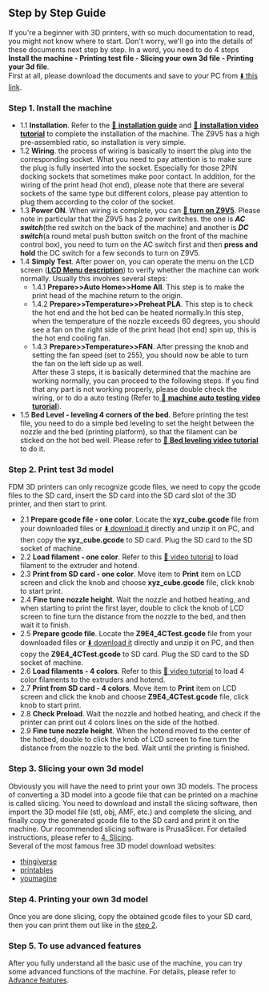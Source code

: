 ## Step by Step Guide
If you're a beginner with 3D printers, with so much documentation to read, you might not know where to start. Don't worry, we'll go into the details of these documents next step by step. In a word, you need to do 4 steps **Install the machine - Printing test file - Slicing your own 3d file - Printing your 3d file**.      
First at all, please download the documents and save to your PC from [:arrow_down: this link](https://github.com/ZONESTAR3D/Z9/tree/main/Z9V5/Z9V5-MK4#download-z9v5-mk4-files).
### Step 1. Install the machine
- 1.1 **Installation**. Refer to the [:blue_book: **installation guide**](./1.Installation_and_User_Guide/Z9V5Pro-MK4_Installation_and_User_Guide_EN.pdf) and [ :movie_camera: **installation video tutorial**](https://youtu.be/Xa3Q1m6HbDI) to complete the installation of the machine. The Z9V5 has a high pre-assembled ratio, so installation is very simple. 
- 1.2 **Wiring**. the process of wiring is basically to insert the plug into the corresponding socket. What you need to pay attention is to make sure the plug is fully inserted into the socket. Especially for those 2PIN docking sockets that sometimes make poor contact. In addition, for the wiring of the print head (hot end), please note that there are several sockets of the same type but different colors, please pay attention to plug them according to the color of the socket.
- 1.3 **Power ON**. When wiring is complete, you can [:movie_camera: **turn on Z9V5**](https://youtu.be/xTlMHtxkGoY). Please note in particular that the Z9V5 has 2 power switches. the one is ***AC switch***(the red switch on the back of the machine) and another is ***DC switch***(a round metal push button switch on the front of the machine control box), you need to turn on the AC switch first and then **press and hold** the DC switch for a few seconds to turn on Z9V5.
- 1.4 **Simply Test**. After power on, you can operate the menu on the LCD screen ([**LCD Menu description**](./1.Installation_and_User_Guide/LCD_DWIN_MENU_Description.md)) to verify whether the machine can work normally. Usually this involves several steps:
  - 1.4.1 **Prepare>>Auto Home>>Home All**. This step is to make the print head of the machine return to the origin.
  - 1.4.2 **Prepare>>Temperature>>Preheat PLA**. This step is to check the hot end and the hot bed can be heated normally.In this step, when the temperature of the nozzle exceeds 60 degrees, you should see a fan on the right side of the print head (hot end) spin up, this is the hot end cooling fan. 
  - 1.4.3 **Prepare>>Temperature>>FAN**. After pressing the knob and setting the fan speed (set to 255), you should now be able to turn the fan on the left side up as well.   
  After these 3 steps, it is basically determined that the machine are working normally, you can proceed to the following steps. If you find that any part is not working properly, please double check the wiring, or to do a auto testing (Refer to[ :movie_camera: **machine auto testing video turorial**](https://youtu.be/Mf92BlmKA0A)).
- 1.5 **Bed Level - leveling 4 corners of the bed**. Before printing the test file, you need to do a simple bed leveling to set the height between the nozzle and the bed (printing platform), so that the filament can be sticked on the hot bed well. Please refer to [:movie_camera: **Bed leveling video tutorial**](https://youtu.be/nxzB7ho1kNo) to do it.

### Step 2. Print test 3d model
FDM 3D printers can only recognize gcode files, we need to copy the gcode files to the SD card, insert the SD card into the SD card slot of the 3D printer, and then start to print.
- 2.1 **Prepare gcode file - one color**. Locate the **xyz_cube.gcode** file from your downloaded files or [:arrow_down: download it](./2.Test_gcode/xyz_cube.zip) directly and  unzip it on PC, and then copy the **xyz_cube.gcode** to SD card. Plug the SD card to the SD socket of machine.
- 2.2 **Load filament - one color**. Refer to this [:movie_camera: video tutorial](https://youtu.be/6aTF5QnFhi4) to load filament to the extruder and hotend.
- 2.3 **Print from SD card - one color**. Move item to **Print** item on LCD screen and click the knob and choose **xyz_cube.gcode** file, click knob to start print.
- 2.4 **Fine tune nozzle height**. Wait the nozzle and hotbed heating, and when starting to print the first layer, double to click the knob of LCD screen to fine turn the distance from the nozzle to the bed, and then wait it to finish.
- 2.5 **Prepare gcode file**. Locate the **Z9E4_4CTest.gcode** file from your downloaded files or [:arrow_down: download it](./2.Test_gcode/E4_4C/Z9E4_4C_Test.zip) directly and  unzip it on PC, and then copy the **Z9E4_4CTest.gcode** to SD card. Plug the SD card to the SD socket of machine.
- 2.6 **Load filaments - 4 colors**. Refer to this [:movie_camera: video tutorial](https://youtu.be/FyHrAMytlT8) to load 4 color filaments to the extruders and hotend.
- 2.7 **Print from SD card - 4 colors**. Move item to **Print** item on LCD screen and click the knob and choose **Z9E4_4CTest.gcode** file, click knob to start print.
- 2.8 **Check Preload**. Wait the nozzle and hotbed heating, and check if the printer can print out 4 colors lines on the side of the hotbed.
- 2.9 **Fine tune nozzle height**. When the hotend moved to the center of the hotbed, double to click the knob of LCD screen to fine turn the distance from the nozzle to the bed. Wait until the printing is finished.

### Step 3. Slicing your own 3d model
Obviously you will have the need to print your own 3D models. The process of converting a 3D model into a gcode file that can be printed on a machine is called slicing. You need to download and install the slicing software, then import the 3D model file (stl, obj, AMF, etc.) and complete the slicing, and finally copy the generated gcode file to the SD card and print it on the machine. Our recommended slicing software is PrusaSlicer. For detailed instructions, please refer to [4. Slicing](https://github.com/ZONESTAR3D/Z9/tree/main/Z9V5/Z9V5-MK4#download-z9v5-mk4-files).   
Several of the most famous free 3D model download websites:
- [thingiverse](https://www.thingiverse.com/)  
- [printables](https://www.printables.com/)  
- [youmagine](https://www.youmagine.com/)   

### Step 4. Printing your own 3d model
Once you are done slicing, copy the obtained gcode files to your SD card, then you can print them out like in the [step 2](https://github.com/ZONESTAR3D/Z9/tree/main/Z9V5/Z9V5-MK4#2-test-gcode).

### Step 5. To use advanced features
After you fully understand all the basic use of the machine, you can try some advanced functions of the machine. For details, please refer to [Advance features](https://github.com/ZONESTAR3D/Z9/tree/main/Z9V5/Z9V5-MK4#2-test-gcode).


